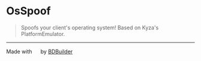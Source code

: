 # OsSpoof

> Spoofs your client's operating system! Based on Kyza's PlatformEmulator.
<hr/>


<span>Made with <img src="https://discord.com/assets/0483f2b648dcc986d01385062052ae1c.svg" width="15" /> by <a href="https://github.com/Kyza/bdbuilder">BDBuilder</a></span>